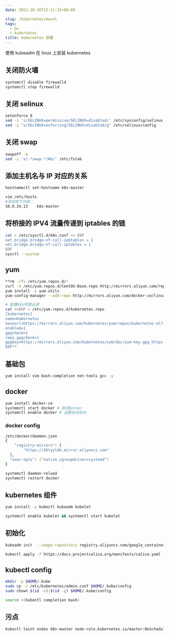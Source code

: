 ```yaml
---
date: 2022-10-26T22:11:15+08:00

slug: /kubernetes/mount
tags:
  - Go
  - kubernetes
title: kubernetes 部署
---
```


<!--abstract-->

使用 kubeadm 在 linux 上安装 kubernetes

<!--more-->

## 关闭防火墙

```bash
systemctl disable firewalld
systemctl stop firewalld
```

## 关闭 selinux

```bash
setenforce 0
sed -i 's/SELINUX=permissive/SELINUX=disabled/' /etc/sysconfig/selinux
sed -i "s/SELINUX=enforcing/SELINUX=disabled/g" /etc/selinux/config
```

## 关闭 swap

```bash
swapoff -a
sed -i 's/.*swap.*/#&/' /etc/fstab
```

## 添加主机名与 IP 对应的关系

```bash
hostnamectl set-hostname k8s-master

vim /etc/hosts
#添加如下内容：
10.0.24.13    k8s-master
```

## 将桥接的 IPV4 流量传递到 iptables 的链

```bash
cat > /etc/sysctl.d/k8s.conf << EOF
net.bridge.bridge-nf-call-ip6tables = 1
net.bridge.bridge-nf-call-iptables = 1
EOF
sysctl --system
```

## yum

```bash
**rm -rfv /etc/yum.repos.d/*
curl -o /etc/yum.repos.d/CentOS-Base.repo http://mirrors.aliyun.com/repo/Centos-8.repo
yum install -y yum-utils
yum-config-manager --add-repo http://mirrors.aliyun.com/docker-ce/linux/centos/docker-ce.repo

# 配置k8s阿里云源
cat <<EOF > /etc/yum.repos.d/kubernetes.repo
[kubernetes]
name=Kubernetes
baseurl=https://mirrors.aliyun.com/kubernetes/yum/repos/kubernetes-el7-x86_64/
enabled=1
gpgcheck=1
repo_gpgcheck=1
gpgkey=https://mirrors.aliyun.com/kubernetes/yum/doc/yum-key.gpg https://mirrors.aliyun.com/kubernetes/yum/doc/rpm-package-key.gpg
EOF**
```

## 基础包

```bash
yum install vim bash-completion net-tools gcc -y
```

## docker

```bash
yum install docker-ce
systemctl start docker # 启动Docker
systemctl enable docker # 设置自动启动
```

### docker config

```bash
/etc/docker/daemon.json
{
	"registry-mirrors": [
		"https://56tyyl4k.mirror.aliyuncs.com"
  ],
  "exec-opts": ["native.cgroupdriver=systemd"]
}

systemctl daemon-reload
systemctl restart docker
```

## kubernetes 组件

```bash
yum install -y kubectl kubeadm kubelet

systemctl enable kubelet && systemctl start kubelet
```

## 初始化

```bash
kubeadm init  --image-repository registry.aliyuncs.com/google_containers --kubernetes-version v1.23.1 --pod-network-cidr=10.0.24.13/16

kubectl apply -f https://docs.projectcalico.org/manifests/calico.yaml
```

## kubectl config

```bash
mkdir -p $HOME/.kube
sudo cp -i /etc/kubernetes/admin.conf $HOME/.kube/config
sudo chown $(id -u):$(id -g) $HOME/.kube/config

source <(kubectl completion bash)
```

## 污点

```bash
kubectl taint nodes k8s-master node-role.kubernetes.io/master:NoSchedule-
```
